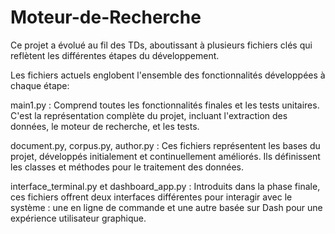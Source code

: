 # Moteur-de-Recherche
Ce projet a évolué au fil des TDs, aboutissant à plusieurs fichiers clés qui reflètent les différentes étapes du développement.

Les fichiers actuels englobent l'ensemble des fonctionnalités développées à chaque étape:

main1.py : Comprend toutes les fonctionnalités finales et les tests unitaires. C'est la représentation complète du projet, incluant l'extraction des données, le moteur de recherche, et les tests.

document.py, corpus.py, author.py : Ces fichiers représentent les bases du projet, développés initialement et continuellement améliorés. Ils définissent les classes et méthodes pour le traitement des données.

interface_terminal.py et dashboard_app.py : Introduits dans la phase finale, ces fichiers offrent deux interfaces différentes pour interagir avec le système : une en ligne de commande et une autre basée sur Dash pour une expérience utilisateur graphique.
